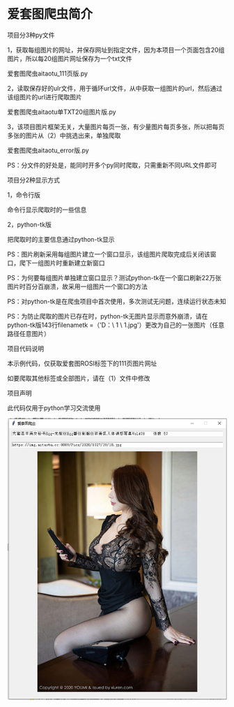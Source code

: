 # 爱套图爬虫简介
项目分3种py文件

1，获取每组图片的网址，并保存网址到指定文件，因为本项目一个页面包含20组图片，所以每20组图片网址保存为一个txt文件

爱套图爬虫aitaotu_111页版.py

2，读取保存好的ulr文件，用于循环url文件，从中获取一组图片的url，然后通过该组图片的url进行爬取图片

爱套图爬虫aitaotu单TXT20组图片版.py

3，该项目图片框架无关，大量图片每页一张，有少量图片每页多张，所以把每页多张的图片从（2）中挑选出来，单独爬取

爱套图爬虫aitaotu_error版.py

PS：分文件的好处是，能同时开多个py同时爬取，只需重新不同URL文件即可

项目分2种显示方式

1，命令行版

命令行显示爬取时的一些信息

2，python-tk版

把爬取时的主要信息通过python-tk显示

PS：图片刷新采用每组图片建立一个窗口显示，该组图片爬取完成后关闭该窗口，爬下一组图片时重新建立新窗口

PS：为何要每组图片单独建立窗口显示？测试python-tk在一个窗口刷新22万张图片时百分百崩溃，故采用一组图片一个窗口的方法

PS：对python-tk是在爬虫项目中首次使用，多次测试无问题，连续运行状态未知

PS：为防止爬取的图片已存在时，python-tk无图片显示而意外崩溃，请在python-tk版143行filenametk =（'D：\ 1 \ 1.jpg'）更改为自己的一张图片（任意路径任意图片）

项目代码说明

本示例代码，仅获取爱套图ROSI标签下的111页图片网址

如要爬取其他标签或全部图片，请在（1）文件中修改

项目声明

此代码仅用于python学习交流使用

![](https://github.com/xhlieren/aitaotu/blob/main/%E7%88%B1%E5%A5%97%E5%9B%BEpython-tk%E6%98%BE%E7%A4%BA%E7%A4%BA%E4%BE%8B.png)<br>
